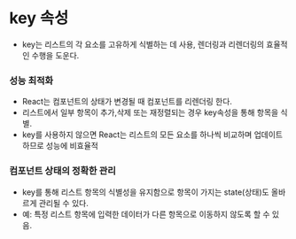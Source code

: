 # key 속성
* key는 리스트의 각 요소를 고유하게 식별하는 데 사용, 렌더링과 리렌더링의 효율적인 수행을 도운다.

### 성능 최적화
* React는 컴포넌트의 상태가 변경될 때 컴포넌트를 리렌더링 한다.
* 리스트에서 일부 항목이 추가,삭제 또는 재정렬되는 경우 key속성을 통해 항목을 식별.
* key를 사용하지 않으면 React는 리스트의 모든 요소를 하나씩 비교하며 업데이트하므로 성능에 비효율적

### 컴포넌트 상태의 정확한 관리
* key를 통해 리스트 항목의 식별성을 유지함으로 항목이 가지는 state(상태)도 올바르게 관리될 수 있다.
* 예: 특정 리스트 항목에 입력한 데이터가 다른 항목으로 이동하지 않도록 할 수 있음.